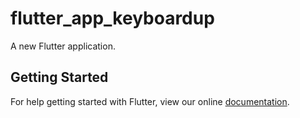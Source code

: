 # flutter_app_keyboardup

A new Flutter application.

## Getting Started

For help getting started with Flutter, view our online
[documentation](https://flutter.io/).
